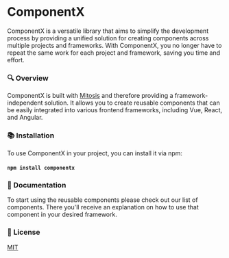 # ComponentX

ComponentX is a versatile library that aims to simplify 
the development process by providing a unified solution for 
creating components across multiple projects and frameworks. 
With ComponentX, you no longer have to repeat the same work 
for each project and framework, saving you time and effort.

### 🔍 Overview
ComponentX is built with [Mitosis](https://github.com/BuilderIO/mitosis) 
and therefore providing a framework-independent 
solution. It allows you to create reusable components that can be 
easily integrated into various frontend frameworks, 
including Vue, React, and Angular.

### 📚 Installation
To use ComponentX in your project, you can install it via npm:

#### `npm install componentx`

### 📗 Documentation
To start using the reusable components please check out our
list of components. There you'll receive an explanation on
how to use that component in your desired framework.

### 📃 License

[MIT](http://opensource.org/licenses/MIT)
